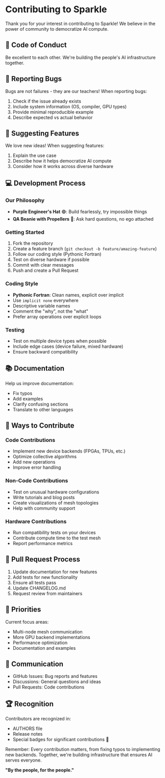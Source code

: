 # Contributing to Sparkle

Thank you for your interest in contributing to Sparkle! We believe in the power of community to democratize AI compute.

## 🤝 Code of Conduct

Be excellent to each other. We're building the people's AI infrastructure together.

## 🐛 Reporting Bugs

Bugs are not failures - they are our teachers! When reporting bugs:

1. Check if the issue already exists
2. Include system information (OS, compiler, GPU types)
3. Provide minimal reproducible example
4. Describe expected vs actual behavior

## 🚀 Suggesting Features

We love new ideas! When suggesting features:

1. Explain the use case
2. Describe how it helps democratize AI compute
3. Consider how it works across diverse hardware

## 💻 Development Process

### Our Philosophy
- **Purple Engineer's Hat** 🟣: Build fearlessly, try impossible things
- **QA Beanie with Propellers** 🧢: Ask hard questions, no ego attached

### Getting Started

1. Fork the repository
2. Create a feature branch (`git checkout -b feature/amazing-feature`)
3. Follow our coding style (Pythonic Fortran)
4. Test on diverse hardware if possible
5. Commit with clear messages
6. Push and create a Pull Request

### Coding Style

- **Pythonic Fortran**: Clean names, explicit over implicit
- Use `implicit none` everywhere
- Descriptive variable names
- Comment the "why", not the "what"
- Prefer array operations over explicit loops

### Testing

- Test on multiple device types when possible
- Include edge cases (device failure, mixed hardware)
- Ensure backward compatibility

## 📚 Documentation

Help us improve documentation:
- Fix typos
- Add examples
- Clarify confusing sections
- Translate to other languages

## 🌟 Ways to Contribute

### Code Contributions
- Implement new device backends (FPGAs, TPUs, etc.)
- Optimize collective algorithms
- Add new operations
- Improve error handling

### Non-Code Contributions
- Test on unusual hardware configurations
- Write tutorials and blog posts
- Create visualizations of mesh topologies
- Help with community support

### Hardware Contributions
- Run compatibility tests on your devices
- Contribute compute time to the test mesh
- Report performance metrics

## 🔄 Pull Request Process

1. Update documentation for new features
2. Add tests for new functionality
3. Ensure all tests pass
4. Update CHANGELOG.md
5. Request review from maintainers

## 🎯 Priorities

Current focus areas:
- Multi-node mesh communication
- More GPU backend implementations
- Performance optimization
- Documentation and examples

## 💬 Communication

- GitHub Issues: Bug reports and features
- Discussions: General questions and ideas
- Pull Requests: Code contributions

## 🏆 Recognition

Contributors are recognized in:
- AUTHORS file
- Release notes
- Special badges for significant contributions 🍬

Remember: Every contribution matters, from fixing typos to implementing new backends. Together, we're building infrastructure that ensures AI serves everyone.

**"By the people, for the people."**